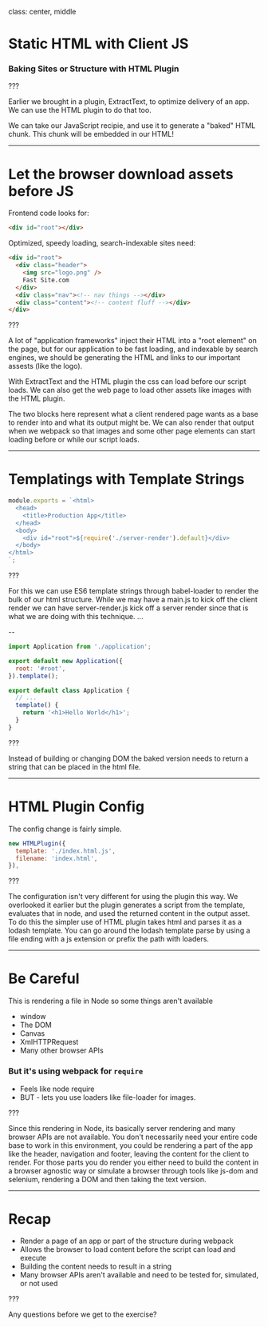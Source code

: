 class: center, middle

# Static HTML with Client JS

### Baking Sites or Structure with HTML Plugin

???

Earlier we brought in a plugin, ExtractText, to optimize delivery of an app. We can use the HTML plugin to do that too.

We can take our JavaScript recipie, and use it to generate a "baked" HTML chunk.  This chunk will be embedded in our HTML!

---

# Let the browser download assets before JS

Frontend code looks for:
```html
<div id="root"></div>
```

Optimized, speedy loading, search-indexable sites need:
```html
<div id="root">
  <div class="header">
    <img src="logo.png" />
    Fast Site.com
  </div>
  <div class="nav"><!-- nav things --></div>
  <div class="content"><!-- content fluff --></div>
</div>
```

???

A lot of "application frameworks" inject their HTML into a "root element" on the page, but for our application to be fast loading, and indexable by search engines, we should be generating the HTML and links to our important assests (like the logo).

With ExtractText and the HTML plugin the css can load before our script loads. We can also get the web page to load other assets like images with the HTML plugin.

The two blocks here represent what a client rendered page wants as a base to render into and what its output might be. We can also render that output when we webpack so that images and some other page elements can start loading before or while our script loads.

---

# Templatings with Template Strings

```js
module.exports = `<html>
  <head>
    <title>Production App</title>
  </head>
  <body>
    <div id="root">${require('./server-render').default}</div>
  </body>
</html>
`;
```

???

For this we can use ES6 template strings through babel-loader to render the bulk of our html structure.  While we may have a main.js to kick off the client render we can have server-render.js kick off a server render since that is what we are doing with this technique. ...

--

```js
import Application from './application';

export default new Application({
  root: '#root',
}).template();
```

```js
export default class Application {
  // ...
  template() {
    return '<h1>Hello World</h1>';
  }
}
```

???

Instead of building or changing DOM the baked version needs to return a string that can be placed in the html file.

---

# HTML Plugin Config

The config change is fairly simple.

```js
new HTMLPlugin({
  template: './index.html.js',
  filename: 'index.html',
}),
```

???

The configuration isn't very different for using the plugin this way. We overlooked it earlier but the plugin generates a script from the template, evaluates that in node, and used the returned content in the output asset. To do this the simpler use of HTML plugin takes html and parses it as a lodash template. You can go around the lodash template parse by using a file ending with a js extension or prefix the path with loaders.

---

# Be Careful

This is rendering a file in Node so some things aren't available

- window
- The DOM
- Canvas
- XmlHTTPRequest
- Many other browser APIs

### But it's using webpack for `require`

- Feels like node require
- BUT - lets you use loaders like file-loader for images.

???

Since this rendering in Node, its basically server rendering and many browser APIs are not available. You don't necessarily need your entire code base to work in this environment, you could be rendering a part of the app like the header, navigation and footer, leaving the content for the client to render. For those parts you do render you either need to build the content in a browser agnostic way or simulate a browser through tools like js-dom and selenium, rendering a DOM and then taking the text version.

---

# Recap

- Render a page of an app or part of the structure during webpack
- Allows the browser to load content before the script can load and execute
- Building the content needs to result in a string
- Many browser APIs aren't available and need to be tested for, simulated, or not used

???

Any questions before we get to the exercise?
